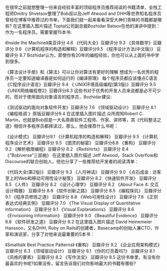 

在很早之前就想整理一份来自经验丰富的顶级程序员推荐阅读的书籍清单，全栈工程师Dmitry Shvetsov整理了Bob叔以及Jeff Atwood and DHH等世界知名程序员曾经在博客中推荐过的书单，下面我们就一起来看看深受大神们青睐的书籍都是哪些?
在这里插入图片描述
Toptal公司副总裁Bozhidar Batsov在他的演讲中提到：作为一名程序员，需要掌握15本书:

《Inside the Machine》美亚评分 4.6
《代码大全》豆瓣评分 9.3
《具体数学》豆瓣评分 9.6
《计算机程序的构造和解释》豆瓣评分9.5
《程序设计方法(中文版)》 豆瓣评分 8.7
Bozhidar认为，即使你有20年的编程经验，你也可以从上面的书中学到很多。

《算法设计手册》和《算法》可以让你对算法有更好的理解
想成为一名优秀的程序员一定要知道编译器是如何运行的《编译原理》
每个程序员都应该懂点C语言《C程序设计语言》豆瓣评分 9.4
《 UNIX环境高级编程(第3版)》豆瓣评分 9.5
《UNIX网络编程卷2》豆瓣评分8.3
这些书对于优秀的开发人员来说都是必不可少的，而对于使用面向对象语言的程序员，Bozhidar建议:

《测试驱动的面向对象软件开发》豆瓣评分 7.6
《领域驱动设计》 豆瓣评分 8.1
《编程格调 》原版豆瓣评分9.4
在这里插入图片描述
众所周知Robert C. Martin，也就是Bob叔是一大名鼎鼎软件工程师、作家、讲师等，其《代码整洁之道》相信许多程序员都拜读过，那么，他会推荐什么书呢：

《设计模式》 豆瓣评分9.1
《计算机程序的构造和解释》 豆瓣评分 9.5
《计算机程序设计艺术》 豆瓣评分 9.5
《图灵的秘密》 豆瓣评分8.8
《重构》 豆瓣评分 9.2
《解析极限编程》豆瓣评分 8.2
《Redshirts》 豆瓣评分 8.4
《”Bobiverse“三部曲》
在这里插入图片描述
Jeff Atwood，Stack Overflow和Discourse的联合创始人，他也分享了一些推荐给开发者的阅读清单：

《代码大全(第2版)》 豆瓣评分 9.3
《人月神话》 豆瓣评分 9.0
《点石成金 : 访客至上的Web和移动可用性设计秘笈》 豆瓣评分 8.2
《快速软件开发》 豆瓣评分 8.5
《人件》 豆瓣评分 8.2
《设计心理学》 豆瓣评分 8.2
《About Face 4: 交互设计精髓》 豆瓣评分 8.6
《软件创新之路》 豆瓣评分 8.5
《编程珠玑》 豆瓣评分 9.1
《程序员修炼之道》 豆瓣评分 8.8
《Web可用性设计》 豆瓣评分 7.8
《正则表达式经典实例》 豆瓣评分 7.0
《The Visual Display of Quantitative Information》 豆瓣评分 9.1
《Visual Explanations》 豆瓣评分 8.6
《Envisioning Information》 豆瓣评分9 9.0
《Beautiful Evidence》 豆瓣评分 8.8
《软件研发之道》 豆瓣评分 8.2
在这里插入图片描述
David Heinemeier Hansson，又名DHH, Ruby on Rails的创建者，Basecamp的创始人兼CTO，作家和演说家，分享了对他来说最重要的5本书：

《Smalltalk Best Practice Patterns》
《重构》 豆瓣评分 9.2
《企业应用架构模式》 豆瓣评分 8.3
《领域驱动设计》 豆瓣评分 8.1
《你的灯亮着吗?》 豆瓣评分 8.1
《风格的要素》 豆瓣评分 8.2
《写作法宝》 豆瓣评分 8.5
这份书单里，有没有你最喜欢的书呢?如果没有，留言告诉我们对你影响最大的书籍有哪些?

